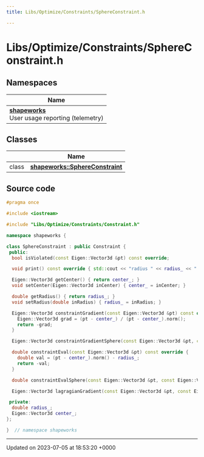 ```yaml
---
title: Libs/Optimize/Constraints/SphereConstraint.h

---
```


# Libs/Optimize/Constraints/SphereConstraint.h



## Namespaces

| Name           |
| -------------- |
| **[shapeworks](../Namespaces/namespaceshapeworks.md)** <br>User usage reporting (telemetry)  |

## Classes

|                | Name           |
| -------------- | -------------- |
| class | **[shapeworks::SphereConstraint](../Classes/classshapeworks_1_1SphereConstraint.md)**  |




## Source code

```cpp
#pragma once

#include <iostream>

#include "Libs/Optimize/Constraints/Constraint.h"

namespace shapeworks {

class SphereConstraint : public Constraint {
 public:
  bool isViolated(const Eigen::Vector3d &pt) const override;

  void print() const override { std::cout << "radius " << radius_ << " center " << center_.transpose() << std::endl; }

  Eigen::Vector3d getCenter() { return center_; }
  void setCenter(Eigen::Vector3d inCenter) { center_ = inCenter; }

  double getRadius() { return radius_; }
  void setRadius(double inRadius) { radius_ = inRadius; }

  Eigen::Vector3d constraintGradient(const Eigen::Vector3d &pt) const override {
    Eigen::Vector3d grad = (pt - center_) / (pt - center_).norm();
    return -grad;
  }

  Eigen::Vector3d constraintGradientSphere(const Eigen::Vector3d &pt, const Eigen::Vector3d &updpt) const;

  double constraintEval(const Eigen::Vector3d &pt) const override {
    double val = (pt - center_).norm() - radius_;
    return -val;
  }

  double constraintEvalSphere(const Eigen::Vector3d &pt, const Eigen::Vector3d &updpt) const;

  Eigen::Vector3d lagragianGradient(const Eigen::Vector3d &pt, const Eigen::Vector3d &updpt, double C, size_t index) const;

 private:
  double radius_;
  Eigen::Vector3d center_;
};

}  // namespace shapeworks
```


-------------------------------

Updated on 2023-07-05 at 18:53:20 +0000
